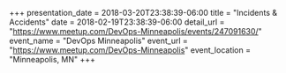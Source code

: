 +++
presentation_date = 2018-03-20T23:38:39-06:00
title = "Incidents & Accidents"
date = 2018-02-19T23:38:39-06:00
detail_url = "https://www.meetup.com/DevOps-Minneapolis/events/247091630/"
event_name = "DevOps Minneapolis"
event_url = "https://www.meetup.com/DevOps-Minneapolis"
event_location = "Minneapolis, MN"
+++
